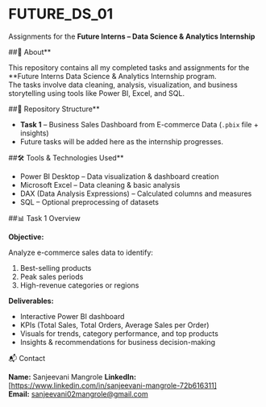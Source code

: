 # FUTURE_DS_01  
Assignments for the **Future Interns – Data Science & Analytics Internship**

##📌 About**

This repository contains all my completed tasks and assignments for the **Future Interns Data Science & Analytics Internship program.  
The tasks involve data cleaning, analysis, visualization, and business storytelling using tools like Power BI, Excel, and SQL.

##📂 Repository Structure**

- **Task 1** – Business Sales Dashboard from E-commerce Data (`.pbix` file + insights)  
- Future tasks will be added here as the internship progresses.
  
##🛠 Tools & Technologies Used**
  
- Power BI Desktop – Data visualization & dashboard creation  
- Microsoft Excel – Data cleaning & basic analysis  
- DAX (Data Analysis Expressions) – Calculated columns and measures  
- SQL – Optional preprocessing of datasets
  
##📊 Task 1 Overview

**Objective:**

Analyze e-commerce sales data to identify:
1. Best-selling products
2. Peak sales periods
3. High-revenue categories or regions
   
**Deliverables:**  
- Interactive Power BI dashboard  
- KPIs (Total Sales, Total Orders, Average Sales per Order)  
- Visuals for trends, category performance, and top products  
- Insights & recommendations for business decision-making
  
 📬 Contact
 
**Name:** Sanjeevani Mangrole 
**LinkedIn:** [https://www.linkedin.com/in/sanjeevani-mangrole-72b616311]  
**Email:** sanjeevani02mangrole@gmail.com
